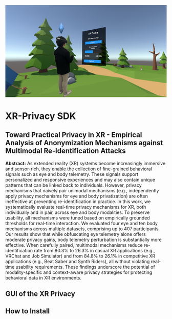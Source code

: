 ![](./Images/banner.png)

# XR-Privacy SDK
## Toward Practical Privacy in XR - Empirical Analysis of Anonymization Mechanisms against Multimodal Re-Identification Attacks

**Abstract:** As extended reality (XR) systems become increasingly immersive and sensor-rich, they enable the collection of fine-grained behavioral signals such as eye and body telemetry. These signals support personalized and responsive experiences and may also contain unique patterns that can be linked back to individuals. However, privacy mechanisms that naively pair unimodal mechanisms (e.g., independently apply privacy mechanisms for eye and body privatization) are often ineffective at preventing re-identification in practice. In this work, we systematically evaluate real-time privacy mechanisms for XR, both individually and in pair, across eye and body modalities. To preserve usability, all mechanisms were tuned based on empirically grounded thresholds for real-time interaction. We evaluated four eye and ten body  mechanisms across multiple datasets, comprising up to 407 participants.  Our results show that while obfuscating eye telemetry alone offers moderate privacy gains, body telemetry perturbation is substantially more effective. When carefully paired, multimodal mechanisms reduce re-identification rate from 80.3\% to 26.3\% in casual XR applications (e.g., VRChat and Job Simulator) and from 84.8\% to 26.1\% in competitive XR applications (e.g., Beat Saber and Synth Riders), all without violating real-time usability requirements. These findings underscore the potential of modality-specific and context-aware privacy strategies for protecting behavioral data in XR environments.

## GUI of the XR Privacy


## How to Install
